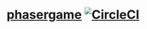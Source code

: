 # [phasergame](projects.rdfriedl.com/phasergame) [![CircleCI](https://circleci.com/gh/rdfriedl/phasergame.svg?style=shield)](https://circleci.com/gh/rdfriedl/filtered) 
